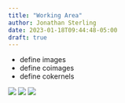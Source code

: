 ```yaml
---
title: "Working Area"
author: Jonathan Sterling
date: 2023-01-18T09:44:48-05:00
draft: true
---
```


- define images
- define coimages
- define cokernels


![](jms-0009)
![](jms-000A)
![](jms-000C)
